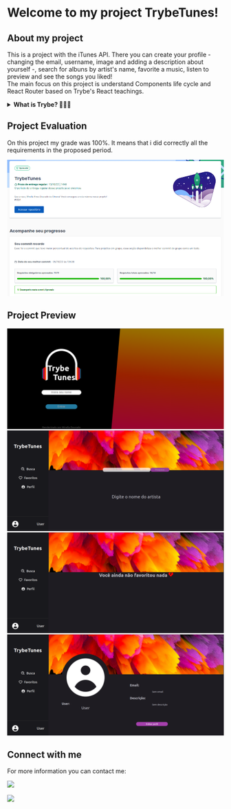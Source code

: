 <h1> Welcome to my project TrybeTunes! </h1>

<h2> About my project </h2>

<p> This is a project with the iTunes API. There you can create your profile - changing the email, username, image and adding a description about yourself -, search for albuns by artist's name, favorite a music, listen to preview and see the songs you liked!
<br />
The main focus on this project is understand Components life cycle and React Router based on Trybe's React teachings.</p>


<details>
  <summary><strong>What is Trybe? 🤷🏽‍♀️</strong></summary><br />

  Trybe is a web development school that is genuinely committed to the professional success of those who study with them. With the Shared Success Model (MSC) offered by Trybe Fintech, a financial institution authorized to operate by the Central Bank of Brazil, students have the option of paying only when they are already working.
</details>


<h2> Project Evaluation </h2> 

<p> On this project my grade was 100%. It means that i did correctly all the requirements in the proposed period. </p>

![Project evaluation with 100%](./images/evaluation.png)

<h2> Project Preview </h2> 

![TrybeTunes Innitial Area](./images/preview1.png)
![TrybeTunes Search Area](./images/preview2.png)
![TrybeTunes Favorite Area](./images/preview3.png)
![TrybeTunes Profile Area](./images/preview4.png)

<h2>Connect with me </h2>

<p> For more information you can contact me: </p>

<a href="https://www.linkedin.com/in/mirelladourado/" target="_blank"><img src="https://img.shields.io/badge/-LinkedIn-%230077B5?style=for-the-badge&logo=linkedin&logoColor=white" target="_blank"></a>

<a href = "mailto:mirellaalvesdourado@gmail.com">
<img src="https://img.shields.io/badge/-Gmail-%23333?style=for-the-badge&logo=gmail&logoColor=white" target="_blank">
</a>